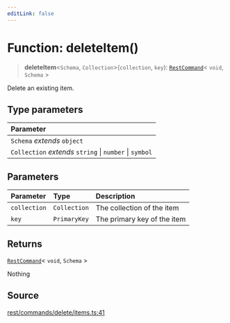 ```yaml
---
editLink: false
---
```


# Function: deleteItem()

> **deleteItem**\<`Schema`, `Collection`\>(`collection`, `key`):
> [`RestCommand`](../interfaces/interface.RestCommand.md)\< `void`, `Schema` \>

Delete an existing item.

## Type parameters

| Parameter                                               |
| :------------------------------------------------------ |
| `Schema` _extends_ `object`                             |
| `Collection` _extends_ `string` \| `number` \| `symbol` |

## Parameters

| Parameter    | Type         | Description                 |
| :----------- | :----------- | :-------------------------- |
| `collection` | `Collection` | The collection of the item  |
| `key`        | `PrimaryKey` | The primary key of the item |

## Returns

[`RestCommand`](../interfaces/interface.RestCommand.md)\< `void`, `Schema` \>

Nothing

## Source

[rest/commands/delete/items.ts:41](https://github.com/directus/directus/blob/7789a6c53/sdk/src/rest/commands/delete/items.ts#L41)
